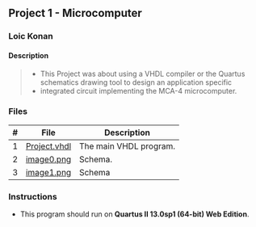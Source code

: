 ## Project 1 - Microcomputer

### Loic Konan

#### Description

> - This Project was about using a VHDL compiler or the Quartus schematics drawing tool to design an application specific
> - integrated circuit implementing the MCA-4 microcomputer.

### Files

|   #   | File                         | Description                                |
| :---: | ---------------------------- | ------------------------------------------ |
|   1   | [Project.vhdl](Project.vhdl) | The main VHDL program.                     |
|   2   | [image0.png](image0.png)     | Schema.          |
|   3   | [image1.png](image1.png)     | Schema |

### Instructions

- This program should run on **Quartus II 13.0sp1 (64-bit) Web Edition**.

